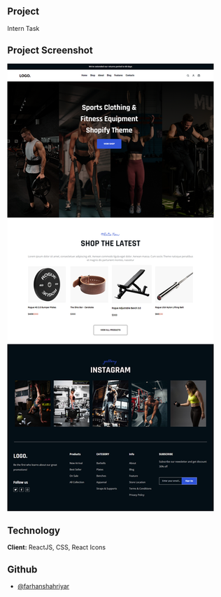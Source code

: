 ## Project 
Intern Task

## Project Screenshot
![Screenshot](./Home.png)


## Technology

**Client:** ReactJS, CSS, React Icons


## Github

- [@farhanshahriyar](https://github.com/farhanshahriyar)

